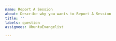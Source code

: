 ```yaml
---
name: Report A Session
about: Describe why you wants to Report A Session
title: ''
labels: question
assignees: UbuntuEvangelist

---
```



